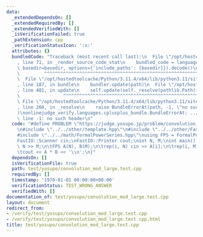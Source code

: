 ```yaml
---
data:
  _extendedDependsOn: []
  _extendedRequiredBy: []
  _extendedVerifiedWith: []
  _isVerificationFailed: true
  _pathExtension: cpp
  _verificationStatusIcon: ':x:'
  attributes: {}
  bundledCode: "Traceback (most recent call last):\n  File \"/opt/hostedtoolcache/Python/3.11.4/x64/lib/python3.11/site-packages/onlinejudge_verify/documentation/build.py\"\
    , line 71, in _render_source_code_stat\n    bundled_code = language.bundle(stat.path,\
    \ basedir=basedir, options={'include_paths': [basedir]}).decode()\n          \
    \         ^^^^^^^^^^^^^^^^^^^^^^^^^^^^^^^^^^^^^^^^^^^^^^^^^^^^^^^^^^^^^^^^^^^^^^^^^^^^^^^^^\n\
    \  File \"/opt/hostedtoolcache/Python/3.11.4/x64/lib/python3.11/site-packages/onlinejudge_verify/languages/cplusplus.py\"\
    , line 187, in bundle\n    bundler.update(path)\n  File \"/opt/hostedtoolcache/Python/3.11.4/x64/lib/python3.11/site-packages/onlinejudge_verify/languages/cplusplus_bundle.py\"\
    , line 401, in update\n    self.update(self._resolve(pathlib.Path(included), included_from=path))\n\
    \                ^^^^^^^^^^^^^^^^^^^^^^^^^^^^^^^^^^^^^^^^^^^^^^^^^^^^^^^^^\n \
    \ File \"/opt/hostedtoolcache/Python/3.11.4/x64/lib/python3.11/site-packages/onlinejudge_verify/languages/cplusplus_bundle.py\"\
    , line 260, in _resolve\n    raise BundleErrorAt(path, -1, \"no such header\"\
    )\nonlinejudge_verify.languages.cplusplus_bundle.BundleErrorAt: ../../other/template.hpp:\
    \ line -1: no such header\n"
  code: "#define PROBLEM \"https://judge.yosupo.jp/problem/convolution_mod_large\"\
    \n#include \"../../other/template.hpp\"\n#include \"../../other/FastIO.hpp\"\n\
    #include \"../../math/FormalPowerSeries.hpp\"\nusing FPS = FormalPowerSeries<StaticModInt<998244353>>;\n\
    FastIO::Scanner cin;\nFastIO::Printer cout;\nint N, M;\nint main() {\n\tcin >>\
    \ N >> M;\n\tFPS A(N), B(M);\n\trep(i, N) cin >> A[i];\n\trep(i, M) cin >> B[i];\n\
    \tcout << A * B << '\\n';\n}"
  dependsOn: []
  isVerificationFile: true
  path: test/yosupo/convolution_mod_large.test.cpp
  requiredBy: []
  timestamp: '1970-01-01 00:00:00+00:00'
  verificationStatus: TEST_WRONG_ANSWER
  verifiedWith: []
documentation_of: test/yosupo/convolution_mod_large.test.cpp
layout: document
redirect_from:
- /verify/test/yosupo/convolution_mod_large.test.cpp
- /verify/test/yosupo/convolution_mod_large.test.cpp.html
title: test/yosupo/convolution_mod_large.test.cpp
---
```


